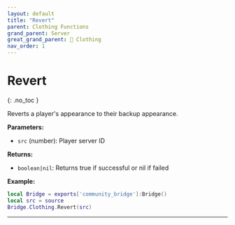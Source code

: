 ```yaml
---
layout: default
title: "Revert"
parent: Clothing Functions
grand_parent: Server
great_grand_parent: 👔 Clothing
nav_order: 1
---
```


# Revert
{: .no_toc }

Reverts a player's appearance to their backup appearance.

**Parameters:**
- `src` (number): Player server ID

**Returns:**
- `boolean|nil`: Returns true if successful or nil if failed

**Example:**
```lua
local Bridge = exports['community_bridge']:Bridge()
local src = source
Bridge.Clothing.Revert(src)
```

---